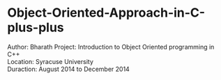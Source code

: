 # Object-Oriented-Approach-in-C-plus-plus
Author: Bharath
Project: Introduction to Object Oriented programming in C++ <br />
Location: Syracuse University <br />
Duraction: August 2014 to December 2014 <br />

